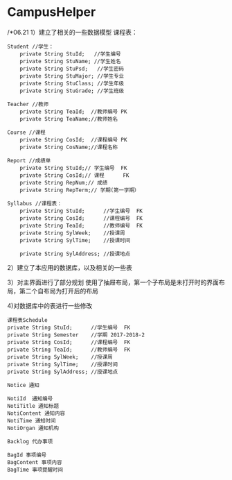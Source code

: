 # CampusHelper

/*06.21
1）建立了相关的一些数据模型
课程表：

	Student //学生：
		private String StuId;   //学生编号
		private String StuName; //学生姓名 
		private String StuPsd;   //学生密码
		private String StuMajor; //学生专业
		private String StuClass; //学生年级
		private String StuGrade; //学生班级
	
	Teacher //教师
		private String TeaId;  //教师编号 PK
		private String TeaName;//教师姓名
	
	Course //课程
		private String CosId;  //课程编号 PK 
		private String CosName;//课程名称
		
	Report //成绩单
		private String StuId;// 学生编号  FK 
		private String CosId;// 课程      FK
		private String RepNum;// 成绩
		private String RepTerm;// 学期(第一学期）
	
	Syllabus //课程表：
		private String StuId;      //学生编号  FK 
		private String CosId;      //课程编号  FK
		private String TeaId;      //教师编号  FK
		private String SylWeek;    //授课周
		private String SylTime;    //授课时间
		
		private String SylAddress; //授课地点
2）建立了本应用的数据库，以及相关的一些表

3）对主界面进行了部分规划
	使用了抽屉布局，第一个子布局是未打开时的界面布局，第二个自布局为打开后的布局

4)对数据库中的表进行一些修改

	课程表Schedule
	private String StuId;      //学生编号  FK
	private String Semester    //学期 2017-2018-2
    private String CosId;      //课程编号  FK
    private String TeaId;      //教师编号  FK
    private String SylWeek;    //授课周
    private String SylTime;    //授课时间
    private String SylAddress; //授课地点

	Notice 通知

	NotiId  通知编号
	NotiTitle 通知标题
	NotiContent 通知内容
	NotiTime 通知时间
	NotiOrgan 通知机构

	Backlog 代办事项

	BagId 事项编号
	BagContent 事项内容
	BagTime 事项提醒时间